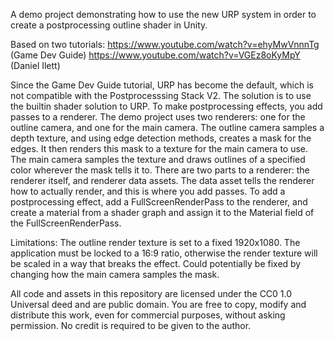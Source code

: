 A demo project demonstrating how to use the new URP system in order to create a postprocessing outline shader in Unity.

Based on two tutorials:
https://www.youtube.com/watch?v=ehyMwVnnnTg (Game Dev Guide)
https://www.youtube.com/watch?v=VGEz8oKyMpY (Daniel Ilett)

Since the Game Dev Guide tutorial, URP has become the default, which is not compatible with the Postprocesssing Stack V2. The solution is to use the builtin shader solution to URP. 
To make postprocessing effects, you add passes to a renderer. The demo project uses two renderers: one for the outline camera, and one for the main camera.
The outline camera samples a depth texture, and using edge detection methods, creates a mask for the edges. It then renders this mask to a texture for the main camera to use.
The main camera samples the texture and draws outlines of a specified color wherever the mask tells it to.
There are two parts to a renderer: the renderer itself, and renderer data assets. The data asset tells the renderer how to actually render, and this is where you add passes.
To add a postprocessing effect, add a FullScreenRenderPass to the renderer, and create a material from a shader graph and assign it to the Material field of the FullScreenRenderPass.

Limitations: The outline render texture is set to a fixed 1920x1080. The application must be locked to a 16:9 ratio, otherwise the render texture will be scaled in a way that breaks the effect. Could potentially be fixed by changing how the main camera samples the mask.

All code and assets in this repository are licensed under the CC0 1.0 Universal deed and are public domain.
You are free to copy, modify and distribute this work, even for commercial purposes, without asking permission. No credit is required to be given to the author.
